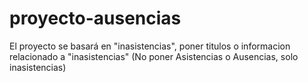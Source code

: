# proyecto-ausencias

El proyecto se basará en "inasistencias", poner titulos o informacion relacionado a "inasistencias"
(No poner Asistencias o Ausencias, solo inasistencias)

